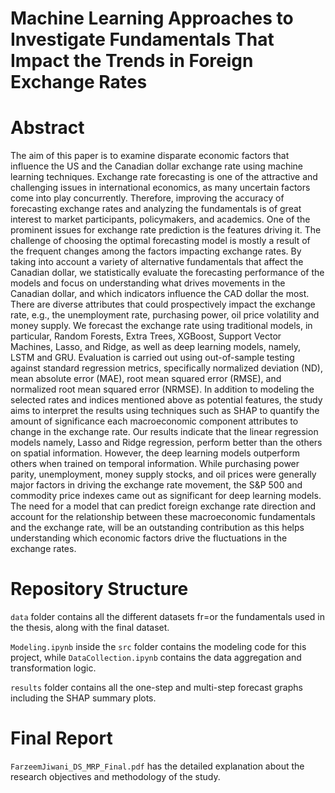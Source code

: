 # Machine Learning Approaches to Investigate Fundamentals That Impact the Trends in Foreign Exchange Rates

# Abstract
The aim of this paper is to examine disparate economic factors that influence the US and the Canadian
dollar exchange rate using machine learning techniques. Exchange rate forecasting is one of the attractive
and challenging issues in international economics, as many uncertain factors come into play concurrently.
Therefore, improving the accuracy of forecasting exchange rates and analyzing the fundamentals is of great
interest to market participants, policymakers, and academics. One of the prominent issues for exchange
rate prediction is the features driving it. The challenge of choosing the optimal forecasting model is mostly
a result of the frequent changes among the factors impacting exchange rates. By taking into account a
variety of alternative fundamentals that affect the Canadian dollar, we statistically evaluate the forecasting
performance of the models and focus on understanding what drives movements in the Canadian dollar, and
which indicators influence the CAD dollar the most. There are diverse attributes that could prospectively
impact the exchange rate, e.g., the unemployment rate, purchasing power, oil price volatility and money
supply. We forecast the exchange rate using traditional models, in particular, Random Forests, Extra Trees,
XGBoost, Support Vector Machines, Lasso, and Ridge, as well as deep learning models, namely, LSTM and
GRU. Evaluation is carried out using out-of-sample testing against standard regression metrics, specifically
normalized deviation (ND), mean absolute error (MAE), root mean squared error (RMSE), and normalized
root mean squared error (NRMSE). In addition to modeling the selected rates and indices mentioned above
as potential features, the study aims to interpret the results using techniques such as SHAP to quantify
the amount of significance each macroeconomic component attributes to change in the exchange rate. Our
results indicate that the linear regression models namely, Lasso and Ridge regression, perform better than
the others on spatial information. However, the deep learning models outperform others when trained on
temporal information. While purchasing power parity, unemployment, money supply stocks, and oil prices
were generally major factors in driving the exchange rate movement, the S&P 500 and commodity price
indexes came out as significant for deep learning models. The need for a model that can predict foreign
exchange rate direction and account for the relationship between these macroeconomic fundamentals and
the exchange rate, will be an outstanding contribution as this helps understanding which economic factors
drive the fluctuations in the exchange rates.

# Repository Structure
`data` folder contains all the different datasets fr=or the fundamentals used in the thesis, along with the final dataset. 

`Modeling.ipynb` inside the `src` folder contains the modeling code for this project, while `DataCollection.ipynb` contains the data aggregation and transformation logic.

`results` folder contains all the one-step and multi-step forecast graphs including the SHAP summary plots.

# Final Report
`FarzeemJiwani_DS_MRP_Final.pdf` has the detailed explanation about the research objectives and methodology of the study.

